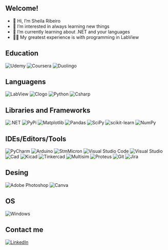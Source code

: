 ## Welcome!
- 👋 Hi, I’m Sheila Ribeiro
- 👀 I’m interested in always learning new things
- 🌱 I’m currently learning about .NET and your languages
- 👩‍💻 My greatest experience is with programming in LabView


## Education
![Udemy](https://img.shields.io/badge/Udemy-A435F0?style=for-the-badge&logo=Udemy&logoColor=white)
![Coursera](https://img.shields.io/badge/Coursera-%230056D2.svg?style=for-the-badge&logo=Coursera&logoColor=white)
![Duolingo](https://img.shields.io/badge/Duolingo-%234DC730.svg?style=for-the-badge&logo=Duolingo&logoColor=white)

## Languagens
![LabView](https://img.shields.io/badge/LabVIEW-FFDB00.svg?style=for-the-badge&logo=LabVIEW&logoColor=black)
![Clogo](https://img.shields.io/badge/C-A8B9CC.svg?style=for-the-badge&logo=C&logoColor=black)
![Python](https://img.shields.io/badge/python-3670A0?style=for-the-badge&logo=python&logoColor=ffdd54)
![Csharp](https://img.shields.io/badge/C%23-239120?style=for-the-badge&logo=c-sharp&logoColor=white)

## Libraries and Frameworks
![.NET](https://img.shields.io/badge/.NET-5C2D91?style=for-the-badge&logo=.net&logoColor=white)
![PyPi](https://img.shields.io/badge/pypi-%23ececec.svg?style=for-the-badge&logo=pypi&logoColor=1f73b7)
![Matplotlib](https://img.shields.io/badge/Matplotlib-%23ffffff.svg?style=for-the-badge&logo=Matplotlib&logoColor=black)
![Pandas](https://img.shields.io/badge/pandas-%23150458.svg?style=for-the-badge&logo=pandas&logoColor=white)
![SciPy](https://img.shields.io/badge/SciPy-%230C55A5.svg?style=for-the-badge&logo=scipy&logoColor=%white)
![scikit-learn](https://img.shields.io/badge/scikit--learn-%23F7931E.svg?style=for-the-badge&logo=scikit-learn&logoColor=white)
![NumPy](https://img.shields.io/badge/numpy-%23013243.svg?style=for-the-badge&logo=numpy&logoColor=white)


## IDEs/Editors/Tools
![PyCharm](https://img.shields.io/badge/pycharm-143?style=for-the-badge&logo=pycharm&logoColor=black&color=black&labelColor=green)
![Arduino](https://img.shields.io/badge/-Arduino-00979D?style=for-the-badge&logo=Arduino&logoColor=white)
![StmMicron](https://img.shields.io/badge/STMicroelectronics-03234B.svg?style=for-the-badge&logo=STMicroelectronics&logoColor=white)
![Visual Studio Code](https://img.shields.io/badge/Visual%20Studio%20Code-0078d7.svg?style=for-the-badge&logo=visual-studio-code&logoColor=white)
![Visual Studio](https://img.shields.io/badge/Visual%20Studio-5C2D91.svg?style=for-the-badge&logo=visual-studio&logoColor=white)
![Cad](https://img.shields.io/badge/AutoCAD-E51050.svg?style=for-the-badge&logo=AutoCAD&logoColor=white)
![Kicad](https://img.shields.io/badge/KiCad-314CB0.svg?style=for-the-badge&logo=KiCad&logoColor=white)
![Tinkercad](https://img.shields.io/badge/Tinkercad-1477D1.svg?style=for-the-badge&logo=Tinkercad&logoColor=white)
![Multisim](https://img.shields.io/badge/Multisim-57B685.svg?style=for-the-badge&logo=Multisim&logoColor=white)
![Proteus](https://img.shields.io/badge/Proteus-1C79B3.svg?style=for-the-badge&logo=Proteus&logoColor=white)
![Git](https://img.shields.io/badge/GIT-E44C30?style=for-the-badge&logo=git&logoColor=white)
![Jira](https://img.shields.io/badge/jira-%230A0FFF.svg?style=for-the-badge&logo=jira&logoColor=white)

## Desing
![Adobe Photoshop](https://img.shields.io/badge/adobe%20photoshop-%2331A8FF.svg?style=for-the-badge&logo=adobe%20photoshop&logoColor=white)
![Canva](https://img.shields.io/badge/Canva-%2300C4CC.svg?style=for-the-badge&logo=Canva&logoColor=white)

## OS
![Windows](https://img.shields.io/badge/Windows-000?style=for-the-badge&logo=windows&logoColor=2CA5E0)

## Contact me
[![LinkedIn](https://img.shields.io/badge/LinkedIn-0077B5?style=for-the-badge&logo=linkedin&logoColor=white)](https://www.linkedin.com/in/sheila-ribeiro-tec/)
